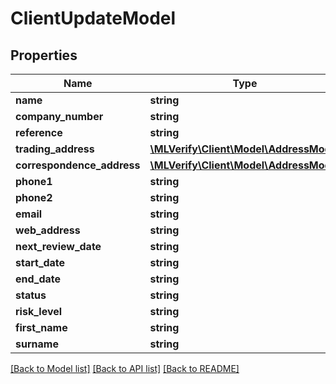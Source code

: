 # ClientUpdateModel

## Properties
Name | Type | Description | Notes
------------ | ------------- | ------------- | -------------
**name** | **string** |  | [optional] 
**company_number** | **string** |  | [optional] 
**reference** | **string** |  | [optional] 
**trading_address** | [**\MLVerify\Client\Model\AddressModel**](AddressModel.md) |  | [optional] 
**correspondence_address** | [**\MLVerify\Client\Model\AddressModel**](AddressModel.md) |  | [optional] 
**phone1** | **string** |  | [optional] 
**phone2** | **string** |  | [optional] 
**email** | **string** |  | [optional] 
**web_address** | **string** |  | [optional] 
**next_review_date** | **string** |  | [optional] 
**start_date** | **string** |  | [optional] 
**end_date** | **string** |  | [optional] 
**status** | **string** |  | [optional] 
**risk_level** | **string** |  | [optional] 
**first_name** | **string** |  | [optional] 
**surname** | **string** |  | [optional] 

[[Back to Model list]](../README.md#documentation-for-models) [[Back to API list]](../README.md#documentation-for-api-endpoints) [[Back to README]](../README.md)


